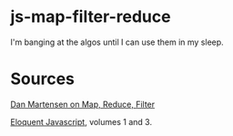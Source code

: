 # js-map-filter-reduce
I'm banging at the algos until I can use them in my sleep.

# Sources
[Dan Martensen on Map, Reduce, Filter](https://danmartensen.svbtle.com/javascripts-map-reduce-and-filter)

[Eloquent Javascript](https://eloquentjavascript.net/Eloquent_JavaScript.pdf), volumes 1 and 3.

